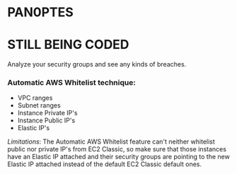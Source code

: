 # PAN0PTES
# STILL BEING CODED
Analyze your security groups and see any kinds of breaches.

### Automatic AWS Whitelist technique:
- VPC ranges
- Subnet ranges
- Instance Private IP's
- Instance Public IP's
- Elastic IP's

*Limitations*: The Automatic AWS Whitelist feature can't neither whitelist public nor private IP's from EC2 Classic, so make sure that those instances have an Elastic IP attached and their security groups are pointing to the new Elastic IP attached instead of the default EC2 Classic default ones.
